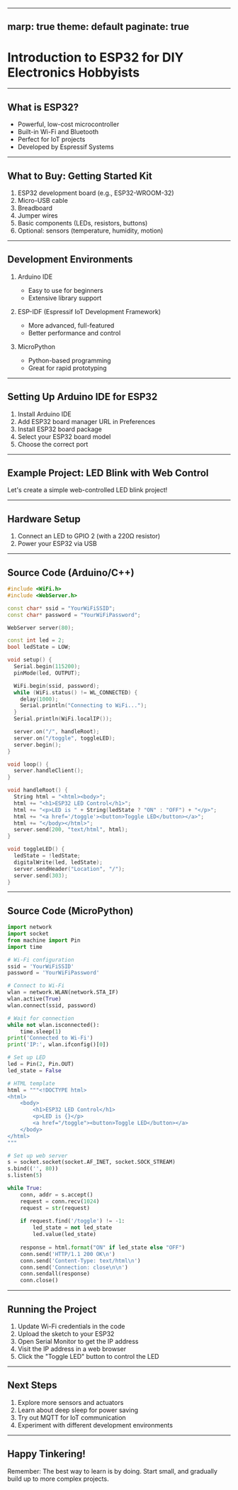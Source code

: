 
---
marp: true
theme: default
paginate: true
---

# Introduction to ESP32 for DIY Electronics Hobbyists

---

## What is ESP32?

- Powerful, low-cost microcontroller
- Built-in Wi-Fi and Bluetooth
- Perfect for IoT projects
- Developed by Espressif Systems

---

## What to Buy: Getting Started Kit

1. ESP32 development board (e.g., ESP32-WROOM-32)
2. Micro-USB cable
3. Breadboard
4. Jumper wires
5. Basic components (LEDs, resistors, buttons)
6. Optional: sensors (temperature, humidity, motion)

---

## Development Environments

1. Arduino IDE
   - Easy to use for beginners
   - Extensive library support

2. ESP-IDF (Espressif IoT Development Framework)
   - More advanced, full-featured
   - Better performance and control

3. MicroPython
   - Python-based programming
   - Great for rapid prototyping

---

## Setting Up Arduino IDE for ESP32

1. Install Arduino IDE
2. Add ESP32 board manager URL in Preferences
3. Install ESP32 board package
4. Select your ESP32 board model
5. Choose the correct port

---

## Example Project: LED Blink with Web Control

Let's create a simple web-controlled LED blink project!

---

## Hardware Setup

1. Connect an LED to GPIO 2 (with a 220Ω resistor)
2. Power your ESP32 via USB

---

## Source Code (Arduino/C++)

```cpp
#include <WiFi.h>
#include <WebServer.h>

const char* ssid = "YourWiFiSSID";
const char* password = "YourWiFiPassword";

WebServer server(80);

const int led = 2;
bool ledState = LOW;

void setup() {
  Serial.begin(115200);
  pinMode(led, OUTPUT);

  WiFi.begin(ssid, password);
  while (WiFi.status() != WL_CONNECTED) {
    delay(1000);
    Serial.println("Connecting to WiFi...");
  }
  Serial.println(WiFi.localIP());

  server.on("/", handleRoot);
  server.on("/toggle", toggleLED);
  server.begin();
}

void loop() {
  server.handleClient();
}

void handleRoot() {
  String html = "<html><body>";
  html += "<h1>ESP32 LED Control</h1>";
  html += "<p>LED is " + String(ledState ? "ON" : "OFF") + "</p>";
  html += "<a href='/toggle'><button>Toggle LED</button></a>";
  html += "</body></html>";
  server.send(200, "text/html", html);
}

void toggleLED() {
  ledState = !ledState;
  digitalWrite(led, ledState);
  server.sendHeader("Location", "/");
  server.send(303);
}
```

---

## Source Code (MicroPython)

```python
import network
import socket
from machine import Pin
import time

# Wi-Fi configuration
ssid = 'YourWiFiSSID'
password = 'YourWiFiPassword'

# Connect to Wi-Fi
wlan = network.WLAN(network.STA_IF)
wlan.active(True)
wlan.connect(ssid, password)

# Wait for connection
while not wlan.isconnected():
    time.sleep(1)
print('Connected to Wi-Fi')
print('IP:', wlan.ifconfig()[0])

# Set up LED
led = Pin(2, Pin.OUT)
led_state = False

# HTML template
html = """<!DOCTYPE html>
<html>
    <body>
        <h1>ESP32 LED Control</h1>
        <p>LED is {}</p>
        <a href="/toggle"><button>Toggle LED</button></a>
    </body>
</html>
"""

# Set up web server
s = socket.socket(socket.AF_INET, socket.SOCK_STREAM)
s.bind(('', 80))
s.listen(5)

while True:
    conn, addr = s.accept()
    request = conn.recv(1024)
    request = str(request)
    
    if request.find('/toggle') != -1:
        led_state = not led_state
        led.value(led_state)
    
    response = html.format("ON" if led_state else "OFF")
    conn.send('HTTP/1.1 200 OK\n')
    conn.send('Content-Type: text/html\n')
    conn.send('Connection: close\n\n')
    conn.sendall(response)
    conn.close()
```

---

## Running the Project

1. Update Wi-Fi credentials in the code
2. Upload the sketch to your ESP32
3. Open Serial Monitor to get the IP address
4. Visit the IP address in a web browser
5. Click the "Toggle LED" button to control the LED

---

## Next Steps

1. Explore more sensors and actuators
2. Learn about deep sleep for power saving
3. Try out MQTT for IoT communication
4. Experiment with different development environments

---

## Happy Tinkering!

Remember: The best way to learn is by doing. 
Start small, and gradually build up to more complex projects.

